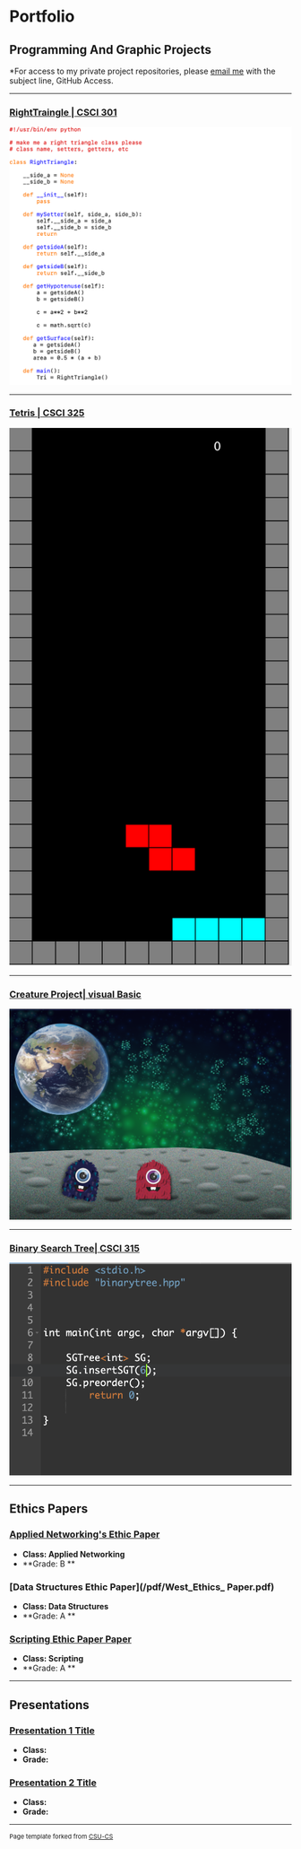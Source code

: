 Portfolio
=========

Programming And Graphic Projects
--------------------

*For access to my private project repositories, please [email me](mailto:mmstewart@csustudent.net?subject=GitHub%20Access) with the subject line, GitHub Access.

---
### [RightTraingle | CSCI 301](project1)

![Project 1 Thumbnail Name](images/launch.png)

---
### [Tetris | CSCI 325](project2)

![Project 2 Thumbnail Name](images/Tetris_Screenshot.png)

---
### [Creature Project| visual Basic](project3)

![Project 3 Thumbnail Name](images/cg.png)

---
### [Binary Search Tree| CSCI 315](project4)

![Project 4 Thumbnail Name](images/input.png)

---

Ethics Papers
-------------

### [Applied Networking's Ethic Paper](/pdf/Lin_Ethics_Paper.pdf)

-   **Class: Applied Networking**  
-   **Grade: B **

### [Data Structures Ethic Paper](/pdf/West_Ethics_ Paper.pdf)

-   **Class: Data Structures** 
-   **Grade: A **

### [Scripting Ethic Paper Paper ](/pdf/Session_Ethic_Paper.pdf)

-   **Class: Scripting** 
-   **Grade: A **

---

Presentations
-------------

### [Presentation 1 Title](/pdf/sample_presentation.pdf)

- **Class:** 
- **Grade:**


### [Presentation 2 Title](/pdf/sample_presentation.pdf)

- **Class:** 
- **Grade:**

---

<p style="font-size:11px">Page template forked from <a href="https://github.com/csu-cs/csci-portfolio">CSU-CS</a></p>
<!-- Remove above link if you don't want to attributive -->
